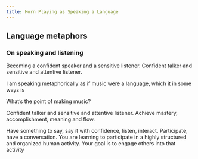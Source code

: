 ```yaml
---
title: Horn Playing as Speaking a Language
---
```


## Language metaphors
### On speaking and listening
Becoming a confident speaker and a sensitive listener. Confident talker and sensitive and attentive listener.

I am speaking metaphorically as if music were a language, which it in some ways is


What’s the point of making music?

Confident talker and sensitive and attentive listener. Achieve mastery, accomplishment, meaning and flow.

Have something to say, say it with confidence, listen, interact. Participate, have a conversation. You are learning to participate in a highly structured and organized human activity. Your goal is to engage others into that activity
